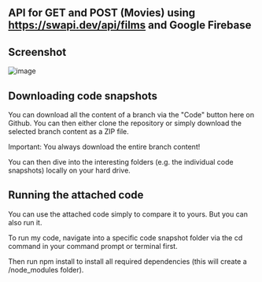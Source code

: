 ## API for GET and POST (Movies) using https://swapi.dev/api/films and Google Firebase

## Screenshot

![image](https://github.com/abhinavyadav1806/api_movies/assets/65406693/fbaa5286-c48d-4227-9848-59892a73f113)

## Downloading code snapshots
You can download all the content of a branch via the "Code" button here on Github. You can then either clone the repository or simply download the selected branch content as a ZIP file.

Important: You always download the entire branch content!

You can then dive into the interesting folders (e.g. the individual code snapshots) locally on your hard drive.

## Running the attached code
You can use the attached code simply to compare it to yours. But you can also run it.

To run my code, navigate into a specific code snapshot folder via the cd command in your command prompt or terminal first.

Then run npm install to install all required dependencies (this will create a /node_modules folder).
